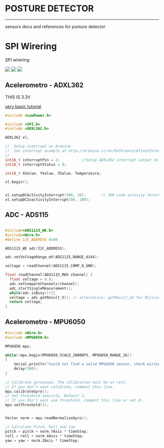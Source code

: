 # POSTURE DETECTOR

* * * 

sensors docs and references for psoture detector

# SPI Wirering

SPI wirering

![](images/spi_wiring_table_for_arduino.png)
![](images/spi_wirering_esp.png)
![](images/spi_wemos_wirering.png)


## Acelerometro - ADXL362		
THIS IS 3.3V

[very basic tutorial](https://github.com/annem/ADXL362/blob/master/examples/ADXL362_MotionActivatedSleep/ADXL362_MotionActivatedSleep.ino)

``` cpp 
#include <LowPower.h>

#include <SPI.h>
#include <ADXL362.h>

ADXL362 xl;

//  Setup interrupt on Arduino
//  See interrupt example at http://arduino.cc/en/Reference/AttachInterrupt
//
int16_t interruptPin = 2;          //Setup ADXL362 interrupt output to Interrupt 0 (digital pin 2)
int16_t interruptStatus = 0;

int16_t XValue, YValue, ZValue, Temperature;

xl.begin();  


xl.setupDCActivityInterrupt(300, 10);		// 300 code activity threshold.  With default ODR = 100Hz, time threshold of 10 results in 0.1 second time threshold
xl.setupDCInactivityInterrupt(80, 200);


```

## ADC - ADS115 

``` c++

#include<ADS1115_WE.h> 
#include<Wire.h>
#define I2C_ADDRESS 0x48

ADS1115_WE adc(I2C_ADDRESS);

adc.setVoltageRange_mV(ADS1115_RANGE_6144); 

voltage = readChannel(ADS1115_COMP_0_GND);

float readChannel(ADS1115_MUX channel) {
  float voltage = 0.0;
  adc.setCompareChannels(channel);
  adc.startSingleMeasurement();
  while(adc.isBusy()){}
  voltage = adc.getResult_V(); // alternative: getResult_mV for Millivolt
  return voltage;
}
```


## Acelerometro - MPU6050 

``` c++
#include <Wire.h>
#include <MPU6050.h>

MPU6050 mpu;

while(!mpu.begin(MPU6050_SCALE_2000DPS, MPU6050_RANGE_2G))
{
    Serial.println("Could not find a valid MPU6050 sensor, check wiring!");
    delay(500);
}
  
// Calibrate gyroscope. The calibration must be at rest.
// If you don't want calibrate, comment this line.
mpu.calibrateGyro();
// Set threshold sensivty. Default 3.
// If you don't want use threshold, comment this line or set 0.
mpu.setThreshold(3);


Vector norm = mpu.readNormalizeGyro();

// Calculate Pitch, Roll and Yaw
pitch = pitch + norm.YAxis * timeStep;
roll = roll + norm.XAxis * timeStep;
yaw = yaw + norm.ZAxis * timeStep;

```